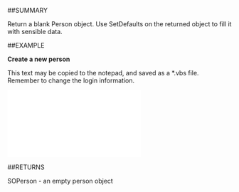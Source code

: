 

##SUMMARY

Return a blank Person object. Use SetDefaults on the returned object to fill it with sensible data.


##EXAMPLE

**Create a new person**

This text may be copied to the notepad, and saved as a *.vbs file. Remember to change the login information.

![](../../Examples/vbs/Database.CreatePerson.vbs.txt)




##RETURNS

SOPerson - an empty person object



